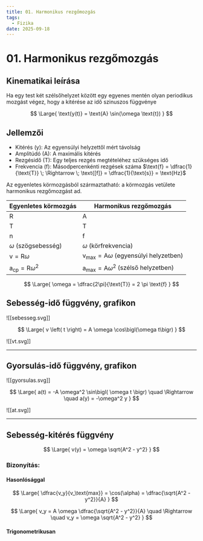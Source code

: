 ```yaml
---
title: 01. Harmonikus rezgőmozgás
tags:
  - Fizika
date: 2025-09-18
---
```


# 01. Harmonikus rezgőmozgás

## Kinematikai leírása

Ha egy test két szélsőhelyzet között egy egyenes mentén olyan periodikus mozgást végez, hogy a kitérése az idő szinuszos függvénye

$$
\Large{
\text{y(t)} = \text{A} \sin(\omega \text{t})
}
$$

## Jellemzői

- Kitérés ($\text{y}$): Az egyensúlyi helyzettől mért távolság
- Amplitúdó ($\text{A}$): A maximális kitérés
- Rezgésidő ($\text{T}$): Egy teljes rezgés megtételéhez szükséges idő
- Frekvencia ($\text{f}$): Másodpercenkénti rezgések száma
  $\text{f} = \dfrac{1}{\text{T}} \; \Rightarrow \; \text{[f]} = \dfrac{1}{\text{s}} = \text{Hz}$

Az egyenletes körmozgásból származtatható: a körmozgás vetülete harmonikus rezgőmozgást ad.

| Egyenletes körmozgás                     | Harmonikus rezgőmozgás                                          |
| ---------------------------------------- | --------------------------------------------------------------- |
| $\text{R}$                               | $\text{A}$                                                      |
| $\text{T}$                               | $\text{T}$                                                      |
| $\text{n}$                               | $\text{f}$                                                      |
| $\omega$ (szögsebesség)                  | $\omega$ (körfrekvencia)                                        |
| $\text{v} = \text{R} \omega$             | $\text{v}_\text{max} = \text{A} \omega$ (egyensúlyi helyzetben) |
| $\text{a}_\text{cp} = \text{R} \omega^2$ | $\text{a}_\text{max} = \text{A} \omega^2$ (szélső helyzetben)   |

$$
\Large{
\omega = \dfrac{2\pi}{\text{T}} = 2 \pi \text{f}
}
$$

## Sebesség-idő függvény, grafikon

![[sebesseg.svg]]

$$
\Large{
v \left( t \right) = A \omega \cos\bigl(\omega t\bigr)
}
$$

![[vt.svg]]

---

## Gyorsulás-idő függvény, grafikon

![[gyorsulas.svg]]
  
$$
\Large{
a(t) = -A \omega^2 \sin\bigl( \omega t \bigr) \quad \Rightarrow \quad a(y) = -\omega^2 y
}
$$

![[at.svg]]

---

## Sebesség-kitérés függvény

$$
\Large{
v(y) = \omega \sqrt{A^2 - y^2}
}
$$

### Bizonyítás:

#### Hasonlósággal

$$
\Large{
\dfrac{v_y}{v_\text{max}} = \cos(\alpha) = \dfrac{\sqrt{A^2 - y^2}}{A}
}
$$

$$
\Large{
v_y = A \omega \dfrac{\sqrt{A^2 - y^2}}{A} \quad \Rightarrow \quad v_y = \omega \sqrt{A^2 - y^2}
}
$$

#### Trigonometrikusan